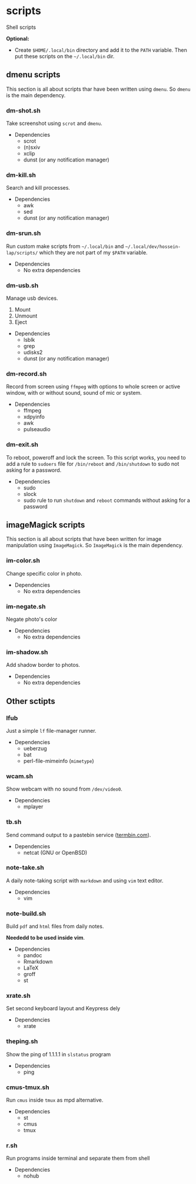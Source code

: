 # scripts

Shell scripts

**Optional:**

- Create `$HOME/.local/bin` directory and add it to the `PATH` variable.
Then put these scripts on the `~/.local/bin` dir.

## dmenu scripts

This section is all about scripts thar have been written using `dmenu`.
So `dmenu` is the main dependency.

### dm-shot.sh

Take screenshot using `scrot` and `dmenu`.

- Dependencies
	- scrot
	- (n)sxiv
	- xclip
	- dunst (or any notification manager)

### dm-kill.sh

Search and kill processes.

- Dependencies
	- awk
	- sed
	- dunst (or any notification manager)

### dm-srun.sh

Run custom make scripts from `~/.local/bin` and
`~/.local/dev/hossein-lap/scripts/` which they are not
part of my `$PATH` variable.

- Dependencies
	- No extra dependencies

### dm-usb.sh

Manage usb devices.

1. Mount
1. Unmount
1. Eject

- Dependencies
	- lsblk
	- grep
	- udisks2
	- dunst (or any notification manager)

### dm-record.sh

Record from screen using `ffmpeg`
with options to whole screen or active window,
with or without sound, sound of mic or system.

- Dependencies
	- ffmpeg
	- xdpyinfo
	- awk
	- pulseaudio

### dm-exit.sh

To reboot, poweroff and lock the screen.
To this script works, you need to add a rule
to `sudoers` file for `/bin/reboot` and `/bin/shutdown`
to sudo not asking for a password.

- Dependencies
	- sudo
	- slock
	- sudo rule to run `shutdown` and `reboot` commands without asking for a password

## imageMagick scripts

This section is all about scripts that have been written for
image manipulation using `ImageMagick`. So `ImageMagick` is the main dependency.

### im-color.sh

Change specific color in photo.

- Dependencies
	- No extra dependencies

### im-negate.sh

Negate photo's color

- Dependencies
	- No extra dependencies

### im-shadow.sh

Add shadow border to photos.

- Dependencies
	- No extra dependencies

## Other sctipts

### lfub

Just a simple `lf` file-manager runner.

- Dependencies
	- ueberzug
	- bat
	- perl-file-mimeinfo (`mimetype`)

### wcam.sh

Show webcam with no sound from `/dev/video0`.

- Dependencies
	- mplayer

### tb.sh

Send command output to a pastebin service ([termbin.com](termbin.com)).

- Dependencies
	- netcat (GNU or OpenBSD)

### note-take.sh

A daily note-taking script with `markdown` and using `vim` text editor.

- Dependencies
	- vim

### note-build.sh

Build `pdf` and `html` files from daily notes.

**Neededd to be used inside vim**.

- Dependencies
	- pandoc
	- Rmarkdown
	- LaTeX
	- groff
	- st

### xrate.sh

Set second keyboard layout and Keypress dely

- Dependencies
	- xrate

### theping.sh

Show the ping of 1.1.1.1 in `slstatus` program

- Dependencies
	- ping

### cmus-tmux.sh

Run `cmus` inside `tmux` as mpd alternative.

- Dependencies
	- st
	- cmus
	- tmux

### r.sh

Run programs inside terminal and separate them from shell

- Dependencies
	- nohub
